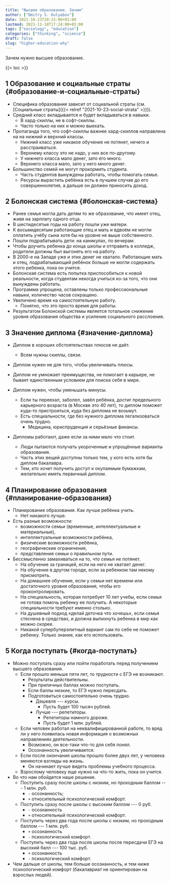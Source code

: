 ```yaml
---
title: "Высшее образование. Зачем"
author: ["Dmitry S. Kulyabov"]
date: 2021-10-23T20:23:00+03:00
lastmod: 2023-11-18T17:24:00+03:00
tags: ["sociology", "education"]
categories: ["thinking", "science"]
draft: false
slug: "higher-education-why"
---
```


Зачем нужно высшее образование.

<!--more-->

{{< toc >}}


## <span class="section-num">1</span> Образование и социальные страты {#образование-и-социальные-страты}

-   Специфика образования зависит от социальной страты (см. [Социальные страты]({{< relref "2021-10-23-social-strata" >}})).
-   Средний класс вкладывается и будет вкладываться в навыки.
    -   В хард-скиллы, не в софт-скиллы.
    -   Часто только на них и можно выехать.
-   Пропаганда того, что софт-скиллы важнее хард-скиллов направлена на на нижний и верхний классы.
    -   Нижний класс уже никакое обучение не потянет, нечего и расстраиваться.
    -   Верхнему классу это не надо, у них все по-другому.
    -   У нижнего класса мало денег, зато его много.
    -   Верхнего класса мало, зато у него много денег.
-   Большинство семей не могут прокормить студента.
    -   Часть студентов вынуждены работать, чтобы помогать семье.
    -   Ресурсы вырастить ребёнка есть в лучшем случае до его совершеннолетия, а дальше он должен приносить доход.


## <span class="section-num">2</span> Болонская система {#болонская-система}

-   Ранее семья могла дать детям то же образование, что имеет отец, живя на зарплату одного отца.
-   В шестидесятые годы на работу пошли уже матери.
-   К восьмидесятым работающие отец и мать и вдвоём не могли оплатить учёбу сына хотя бы на уровне не выше собственного.
-   Пошли подрабатывать дети: на каникулах, по вечерам.
-   Чтобы доучить ребенка до конца школы и отправить в колледж, родители должны был выгонять его на работу.
-   В 2000-е на Западе уже и этих денег не хватало. Работающие мать и отец, подрабатывающий ребёнок больше не могли содержать этого ребенка, пока он учится.
-   Болонская система есть попытка приспособиться к новой реальности, когда студентам некогда учиться из-за того, что они вынуждены работать.
-   Программа упрощена, оставлены только профессиональные навыки, количество часов сокращено.
-   Увеличено время на самостоятельную работу.
    -   Понятно, что это просто время для работы.
-   Результатом Болонской системы является тотальное снижение уровня образования общества и усиление социального расслоения.


## <span class="section-num">3</span> Значение диплома {#значение-диплома}

-   Диплом в хороших обстоятельствах плюсов не даёт.
    -   Всем нужны скиллы, связи.
-   Диплом нужен не для того, чтобы увеличивать плюсы.
-   Диплом не умножает преимущества, не помогает в карьере, не бывает единственным условием для поиска себя в мире.
-   Диплом нужен, чтобы уменьшать минусы.
    -   Если ты переехал, заболел, завёл ребёнка, достиг предельного карьерного возраста (в Москве это 40 лет), то диплом поможет куда-то пристроиться, куда без диплома не возьмут.
    -   Есть специальности, где без нужного диплома легализоваться очень трудно.
        -   Медицина, юриспруденция и серьёзные финансы.

-   Дипломы работают, даже если за ними мало что стоит.
    -   Люди пытаются получать укороченные и упрощённые варианты образования.
    -   Часть этих вещей доступны только тем, у кого есть хотя бы диплом бакалавра.
    -   Тем, кто хочет получить доступ к окупаемым бумажкам, желательно иметь первичный диплом.


## <span class="section-num">4</span> Планирование образования {#планирование-образования}

-   Планирование образования. Как лучше ребёнка учить.
    -   Нет никакого лучше.
-   Есть разные возможности:
    -   возможности семьи (временные, интеллектуальные и материальные),
    -   интеллектуальные возможности ребёнка,
    -   физические возможности ребёнка,
    -   географические ограничения,
    -   представления семьи о правильном пути.
-   Бессмысленно замахиваться на то, что семья не потянет.
    -   На обучение за границей, если на него не хватает денег.
    -   На обучение в другом городе, если за ребенком там некому присмотреть.
    -   На домашнее обучение, если у семьи нет времени или достаточного уровня образования, чтобы его проконтролировать.
    -   На специальность, которая потребует 10 лет учебы, если семья не готова помочь ребенку ее получить. А некоторые специальности требуют именно столько.
    -   На душевный подход «делай деточка что хочешь», если семья стеснена в средствах, и должна выпихнуть ребенка в мир как можно скорее.
    -   Никакой супербуперэлитный вариант сам по себе не поможет ребенку. Только знание, как его использовать.


## <span class="section-num">5</span> Когда поступать {#когда-поступать}

-   Можно поступать сразу или пойти поработать перед получением высшего образования.
    -   Если прошло меньше пяти лет, то трудности с ЕГЭ не возникают.
        -   Результаты действительны.
        -   При приличных баллах можно поступать.
        -   Если баллы низкие, то ЕГЭ нужно пересдать.
        -   Подготовиться самостоятельно очень трудно.
            -   Дешевле --- курсы.
                -   Пусть будет 100 тысяч рублей.
            -   Лучше --- репетиторы.
                -   Репетиторы намного дороже.
                -   Пусть будет 1 млн. рублей.
    -   Если человек работал на неквалифицированной работе, то вряд ли у него появилась новая информация о возможных направлениях деятельности.
        -   Возможно, он все-таки что-то для себя понял.
        -   Осознанность увеличивается.
    -   Если после окончания школы прошло более двух лет, у человека меняются взгляды на жизнь.
        -   Он начинает лучше видеть проблемы учебного процесса.
    -   Взрослому человеку еще нужно на что-то жить, пока он учится.
-   Во что нам обойдется наше решение.
    -   Поступить сразу после школы с низким, но проходным баллом --- 1 млн. руб.
        -   `-` осознанность;
        -   `+` относительный психологический комфорт.
    -   Поступить сразу после школы с высоким баллом --- 0 руб.
        -   `-` осознанность
        -   `+` относительный психологический комфорт.
    -   Поступить через два года после школы с низким, но проходным баллом --- 1 млн. руб.
        -   `+` осознанность
        -   `-` психологический комфорт.
    -   Поступить через два года после школы после пересдачи ЕГЭ на высокий балл --- 100 тыс. руб.
        -   `+` осознанность
        -   `-` психологический комфорт.
-   Чем дальше от школы, тем больше осознанность, и тем ниже психологический комфорт (бакалавриат не ориентирован на взрослых людей).
